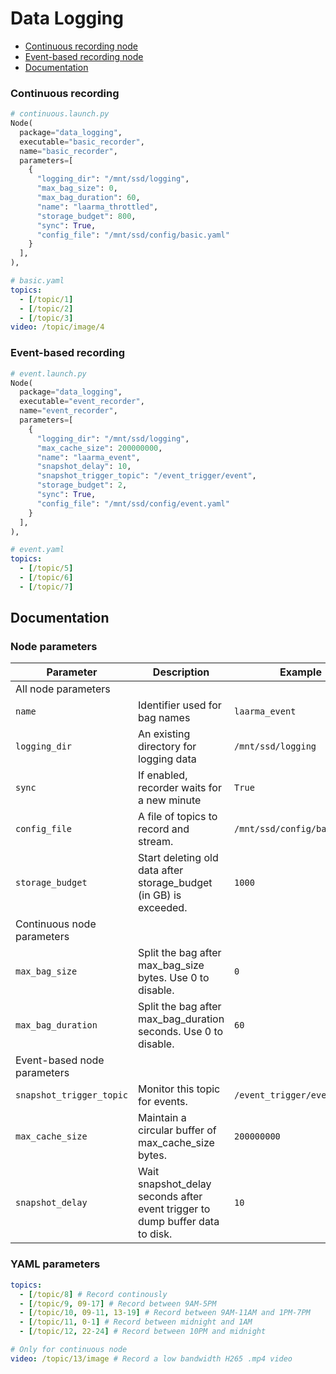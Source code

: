 # Data Logging
- [Continuous recording node](#continuous-recording)
- [Event-based recording node](#event-based-recording)
- [Documentation](#documentation)

### Continuous recording
```python
# continuous.launch.py
Node(
  package="data_logging",
  executable="basic_recorder",
  name="basic_recorder",
  parameters=[
    {
      "logging_dir": "/mnt/ssd/logging",
      "max_bag_size": 0,
      "max_bag_duration": 60,
      "name": "laarma_throttled",
      "storage_budget": 800,
      "sync": True,
      "config_file": "/mnt/ssd/config/basic.yaml"
    }
  ],
),
```
```yaml
# basic.yaml
topics:
  - [/topic/1]
  - [/topic/2]
  - [/topic/3]
video: /topic/image/4
```

### Event-based recording
```python
# event.launch.py
Node(
  package="data_logging",
  executable="event_recorder",
  name="event_recorder",
  parameters=[
    {
      "logging_dir": "/mnt/ssd/logging",
      "max_cache_size": 200000000,
      "name": "laarma_event",
      "snapshot_delay": 10,
      "snapshot_trigger_topic": "/event_trigger/event",
      "storage_budget": 2,
      "sync": True,
      "config_file": "/mnt/ssd/config/event.yaml"
    }
  ],
),
```
```yaml
# event.yaml
topics:
  - [/topic/5]
  - [/topic/6]
  - [/topic/7]
```

## Documentation
### Node parameters
| Parameter | Description | Example |
| ----------- | ----------- | --- |
| All node parameters
| `name` | Identifier used for bag names | `laarma_event` |
| `logging_dir` | An existing directory for logging data | `/mnt/ssd/logging` |
| `sync` | If enabled, recorder waits for a new minute | `True` |
| `config_file` | A file of topics to record and stream. | `/mnt/ssd/config/basic.yaml` | 
| `storage_budget` | Start deleting old data after storage_budget (in GB) is exceeded. | `1000` |
| Continuous node parameters
| `max_bag_size`| Split the bag after max_bag_size bytes. Use 0 to disable. | `0` |
| `max_bag_duration` | Split the bag after max_bag_duration seconds. Use 0 to disable. | `60` |
| Event-based node parameters
| `snapshot_trigger_topic` | Monitor this topic for events. | `/event_trigger/event` |
| `max_cache_size` | Maintain a circular buffer of max_cache_size bytes. | `200000000` |
| `snapshot_delay` | Wait snapshot_delay seconds after event trigger to dump buffer data to disk. | `10` |

### YAML parameters
```yaml
topics:
  - [/topic/8] # Record continously
  - [/topic/9, 09-17] # Record between 9AM-5PM
  - [/topic/10, 09-11, 13-19] # Record between 9AM-11AM and 1PM-7PM
  - [/topic/11, 0-1] # Record between midnight and 1AM
  - [/topic/12, 22-24] # Record between 10PM and midnight

# Only for continuous node
video: /topic/13/image # Record a low bandwidth H265 .mp4 video
```
